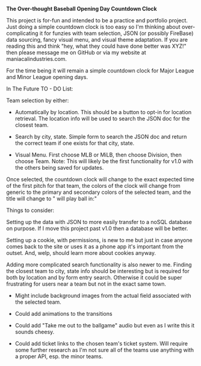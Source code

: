 **The Over-thought Baseball Opening Day Countdown Clock**

This project is for-fun and intended to be a practice and portfolio project. Just doing a simple countdown clock is too easy so I'm thinking about over-complicating it for funzies with team selection, JSON (or possibly FireBase) data sourcing, fancy visual menu, and visual theme adaptation. If you are reading this and think "hey, what they could have done better was XYZ!" then please message me on GitHub or via my website at maniacalindustries.com.

For the time being it will remain a simple countdown clock for Major League and Minor League opening days.

In The Future TO - DO List:

Team selection by either:
 - Automatically by location. This should be a button to opt-in for location retrieval. The location info will be used to search the JSON doc for the closest team.

 - Search by city, state. Simple form to search the JSON doc and return the correct team if one exists for that city, state.

 - Visual Menu. First choose MLB or MiLB, then choose Division, then choose Team. Note: This will likely be the first functionality for v1.0 with the others being saved for updates.

 Once selected, the countdown clock will change to the exact expected time of the first pitch for that team, the colors of the clock will change from generic to the primary and secondary colors of the selected team, and the title will change to "<yourteam> will play ball in:"

 Things to consider: 

 Setting up the data with JSON to more easily transfer to a noSQL database on purpose. If I move this project past v1.0 then a database will be better.

 Setting up a cookie, with permissions, is new to me but just in case anyone comes back to the site or uses it as a phone app it's important from the outset. And, welp, should learn more about cookies anyway.

 Adding more complicated search functionality is also newer to me. Finding the closest team to city, state info should be interesting but is required for both by location and by form entry search. Otherwise it could be super frustrating for users near a team but not in the exact same town.

 - Might include background images from the actual field associated with the selected team.

 - Could add animations to the transitions

 - Could add "Take me out to the ballgame" audio but even as I write this it sounds cheesy.

 - Could add ticket links to the chosen team's ticket system. Will require some further research as I'm not sure all of the teams use anything with a proper API, esp. the minor teams.